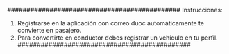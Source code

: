 #############################################
Instrucciones:

1. Registrarse en la aplicación con correo duoc automáticamente te convierte en pasajero.
2. Para convertirte en conductor debes registrar un vehículo en tu perfil.
#############################################

